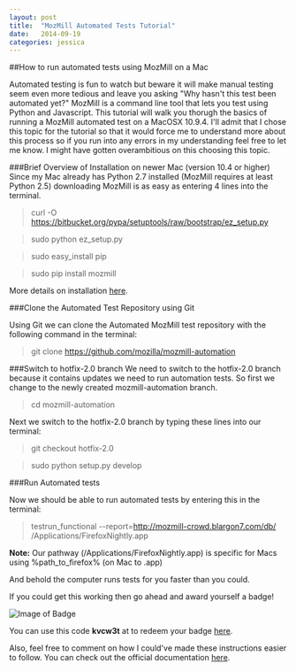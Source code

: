 ```yaml
---
layout: post
title:  "MozMill Automated Tests Tutorial" 
date:   2014-09-19
categories: jessica
--- 
```

##How to run automated tests using MozMill on a Mac

Automated testing is fun to watch but beware it will make manual testing seem even more tedious and leave you asking "Why hasn't this test been automated yet?" MozMill is a command line tool that lets you test using Python and Javascript. This tutorial will walk you thorugh the basics of running a MozMill automated test on a MacOSX 10.9.4. I'll admit that I chose this topic for the tutorial so that it would force me to understand more about this process so if you run into any errors in my understanding feel free to let me know. I might have gotten overambitious on this choosing this topic. 

###Brief Overview of Installation on newer Mac (version 10.4 or higher)
 Since my Mac already has Python 2.7 installed (MozMill requires at least Python 2.5) downloading MozMill is as easy as entering 4 lines into the terminal. 

> curl -O https://bitbucket.org/pypa/setuptools/raw/bootstrap/ez_setup.py

> sudo python ez_setup.py

> sudo easy_install pip

> sudo pip install mozmill

More details on installation [here](https://developer.mozilla.org/en-US/docs/Mozilla/Projects/Mozmill#Installation).

###Clone the Automated Test Repository using Git

Using Git we can clone the Automated MozMill test repository with the following command in the terminal: 

>git clone https://github.com/mozilla/mozmill-automation 

###Switch to hotfix-2.0 branch 
We need to switch to the hotfix-2.0 branch because it contains updates we need to run automation tests. So first we change to the newly created mozmill-automation branch. 

> cd mozmill-automation

Next we switch to the hotfix-2.0 branch by typing these lines into our terminal: 

> git checkout hotfix-2.0

> sudo python setup.py develop 

###Run Automated tests 

Now we should be able to run automated tests by entering this in the terminal:  

>testrun_functional --report=http://mozmill-crowd.blargon7.com/db/ /Applications/FirefoxNightly.app

**Note:**  Our pathway (/Applications/FirefoxNightly.app) is specific for Macs using %path_to_firefox% (on Mac to .app)

<!---Here's another prompt to run automated tests: 

>mozmill -t firefox/tests/functional/testPreferences/testRestoreHomepageToDefault.js -b /Applications/FirefoxNightly.app
-->

And behold the computer runs tests for you faster than you could. 

If you could get this working then go ahead and award yourself a badge! 

![Image of Badge](http://chart.apis.google.com/chart?chl=https%3A%2F%2Fbadges.mozilla.org%2Fen-US%2Fbadges%2Fclaim%2Fkvcw3t&chs=200x200&cht=qr&choe=UTF-8) 

You can use this code **kvcw3t** at to redeem your badge [here](https://badges.mozilla.org/). 

Also, feel free to comment on how I could've made these instructions easier to follow. You can check out the official documentation [here](https://developer.mozilla.org/en-US/docs/Mozilla/QA/Mozmill_tests). 
